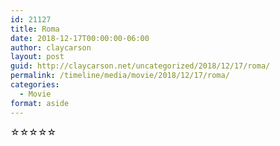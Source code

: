 ```yaml
---
id: 21127
title: Roma
date: 2018-12-17T00:00:00-06:00
author: claycarson
layout: post
guid: http://claycarson.net/uncategorized/2018/12/17/roma/
permalink: /timeline/media/movie/2018/12/17/roma/
categories:
  - Movie
format: aside
---
```

<div class="media-details"></div>

<div class="media-creator"></div>

<div class="media-rating">☆☆☆☆☆</div>